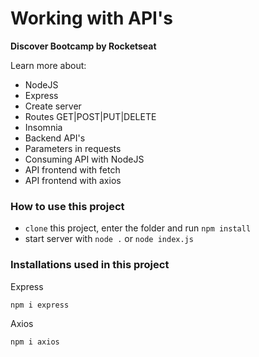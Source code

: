 # Working with API's
__Discover Bootcamp by Rocketseat__

Learn more about:
* NodeJS
* Express
* Create server
* Routes GET|POST|PUT|DELETE
* Insomnia
* Backend API's 
* Parameters in requests
* Consuming API with NodeJS
* API frontend with fetch
* API frontend with axios

### How to use this project
* `clone` this project, enter the folder and run `npm install`
* start server with `node .` or `node index.js`  

### Installations used in this project

Express
```
npm i express
```
Axios
```
npm i axios
```